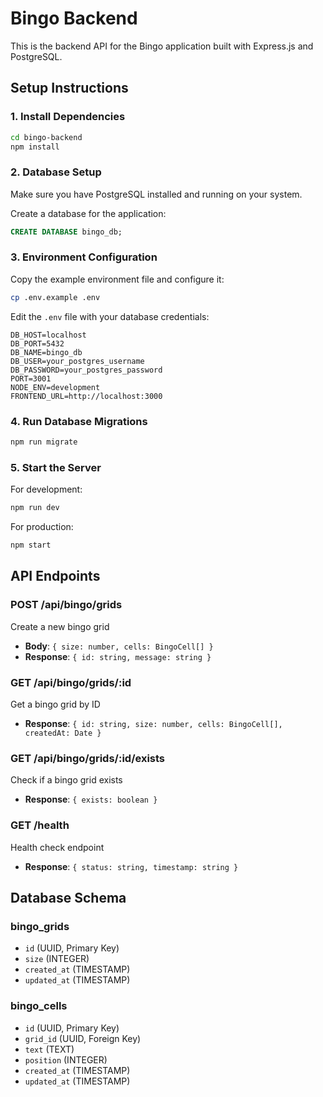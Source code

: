 # Bingo Backend

This is the backend API for the Bingo application built with Express.js and PostgreSQL.

## Setup Instructions

### 1. Install Dependencies
```bash
cd bingo-backend
npm install
```

### 2. Database Setup
Make sure you have PostgreSQL installed and running on your system.

Create a database for the application:
```sql
CREATE DATABASE bingo_db;
```

### 3. Environment Configuration
Copy the example environment file and configure it:
```bash
cp .env.example .env
```

Edit the `.env` file with your database credentials:
```
DB_HOST=localhost
DB_PORT=5432
DB_NAME=bingo_db
DB_USER=your_postgres_username
DB_PASSWORD=your_postgres_password
PORT=3001
NODE_ENV=development
FRONTEND_URL=http://localhost:3000
```

### 4. Run Database Migrations
```bash
npm run migrate
```

### 5. Start the Server
For development:
```bash
npm run dev
```

For production:
```bash
npm start
```

## API Endpoints

### POST /api/bingo/grids
Create a new bingo grid
- **Body**: `{ size: number, cells: BingoCell[] }`
- **Response**: `{ id: string, message: string }`

### GET /api/bingo/grids/:id
Get a bingo grid by ID
- **Response**: `{ id: string, size: number, cells: BingoCell[], createdAt: Date }`

### GET /api/bingo/grids/:id/exists
Check if a bingo grid exists
- **Response**: `{ exists: boolean }`

### GET /health
Health check endpoint
- **Response**: `{ status: string, timestamp: string }`

## Database Schema

### bingo_grids
- `id` (UUID, Primary Key)
- `size` (INTEGER)
- `created_at` (TIMESTAMP)
- `updated_at` (TIMESTAMP)

### bingo_cells
- `id` (UUID, Primary Key)
- `grid_id` (UUID, Foreign Key)
- `text` (TEXT)
- `position` (INTEGER)
- `created_at` (TIMESTAMP)
- `updated_at` (TIMESTAMP)
